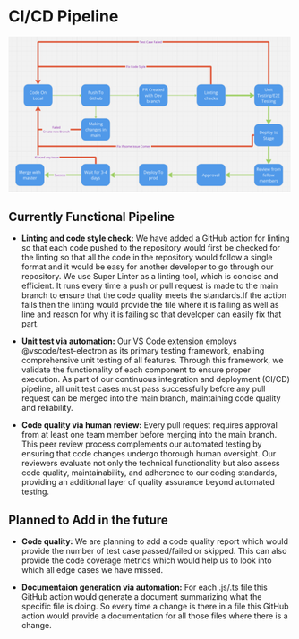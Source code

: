 # CI/CD Pipeline
![CI/CD diagram](cicd.png)

## Currently Functional Pipeline
- **Linting and code style check:**
    We have added a GitHub action for linting so that each code pushed to the repository would first be checked for the linting so that all the
    code in the repository would follow a single format and it would be easy for another developer to go through our repository. We use Super
    Linter as a linting tool, which is concise and efficient. It runs every time a push or pull request is made to the main branch to ensure that
    the code quality meets the standards.If the action fails then the linting would provide the file where it is failing as well as line and 
    reason for why it is failing so that developer can easily fix that part.

- **Unit test via automation:**
    Our VS Code extension employs @vscode/test-electron as its primary testing framework, enabling comprehensive unit testing of all features.
    Through this framework, we validate the functionality of each component to ensure proper execution. As part of our continuous integration
    and deployment (CI/CD) pipeline, all unit test cases must pass successfully before any pull request can be merged into the main branch,
    maintaining code quality and reliability.

- **Code quality via human review:**
    Every pull request requires approval from at least one team member before merging into the main branch. This peer review process complements
    our automated testing by ensuring that code changes undergo thorough human oversight. Our reviewers evaluate not only the technical functionality
    but also assess code quality, maintainability, and adherence to our coding standards, providing an additional layer of quality assurance beyond
    automated testing.



## Planned to Add in the future
- **Code quality:** 
    We are planning to add a code quality report which would provide the number of test case passed/failed or skipped. This can also provide the
    code coverage metrics which would help us to look into which all edge cases we have missed.

- **Documentaion generation via automation:**
    For each .js/.ts file this GitHub action would generate a document summarizing what the specific file is doing. So every time a change is there in
    a file this GitHub action would provide a documentation for all those files where there is a change.